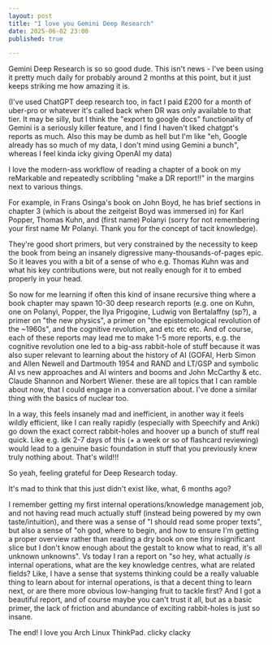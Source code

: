 ```yaml
---
layout: post
title: "I love you Gemini Deep Research" 
date: 2025-06-02 23:00 
published: true 

---
```


Gemini Deep Research is so so good dude. 
This isn't news - I've been using it pretty much daily for probably around 2
months at this point, but it just keeps striking me how amazing it is. 

(I've used ChatGPT deep research too, in fact I paid £200 for a month of
uber-pro or whatever it's called back when DR was only available to that tier.
It may be silly, but I think the "export to google docs" functionality of Gemini
is a seriously killer feature, and I find I haven't liked chatgpt's reports as
much. Also this may be dumb as hell but I'm like "eh, Google already has so much
of my data, I don't mind using Gemini a bunch", whereas I feel kinda icky giving
OpenAI my data)

I love the modern-ass workflow of reading a chapter of a book on my reMarkable
and repeatedly scribbling "make a DR report!!" in the margins next to various
things. 

For example, in Frans Osinga's book on John Boyd, he has brief sections in
chapter 3 (which is about the zeitgeist Boyd was immersed in) for Karl Popper,
Thomas Kuhn, and (first name) Polanyi (sorry for not remembering your first name
Mr Polanyi. Thank you for the concept of tacit knowledge).

They're good short primers, but very constrained by the necessity to keep the
book from being an insanely digressive many-thousands-of-pages epic. So it
leaves you with a bit of a sense of who e.g. Thomas Kuhn was and what his key
contributions were, but not really enough for it to embed properly in your head. 

So now for me learning if often this kind of insane recursive thing where a book
chapter may spawn 10-30 deep research reports (e.g. one on Kuhn, one on Polanyi,
Popper, the Ilya Prigogine, Ludwig von Bertalaffny (sp?), a primer on "the new
physics", a primer on "the epistemological revolution of the ~1960s", and the
cognitive revolution, and etc etc etc. And of course, each of these reports may
lead me to make 1-5 more reports, e.g. the cognitive revolution one led to a
big-ass rabbit-hole of stuff because it was also super relevant to learning
about the history of AI (GOFAI, Herb Simon and Allen Newell and Dartmouth 1954
and RAND and LT/GSP and symbolic AI vs new approaches and AI winters and booms
and John McCarthy & etc. Claude Shannon and Norbert Wiener. these are all topics
that I can ramble about now, that I could engage in a conversation about. I've
done a similar thing with the basics of nuclear too.

In a way, this feels insanely mad and inefficient, in another way it feels
wildly efficient, like I can really rapidly (especially with Speechify and Anki)
go down the exact correct rabbit-holes and hoover up a bunch of stuff real
quick. Like e.g. idk 2-7 days of this (+ a week or so of flashcard reviewing)
would lead to a genuine basic foundation in stuff that you previously knew truly
nothing about. That's wild!!!

So yeah, feeling grateful for Deep Research today. 

It's mad to think that this just didn't exist like, what, 6 months ago? 

I remember getting my first internal operations/knowledge management job, and
not having read much actually stuff (instead being powered by my own
taste/intuition), and there was a sense of "I should read some proper texts",
but also a sense of "oh god, where to begin, and how to ensure I'm getting a
proper overview rather than reading a dry book on one tiny insignificant slice
but I don't know enough about the gestalt to know what to read, it's all unknown
unknowns". Vs today I ran a report on "so hey, what actually _is_ internal
operations, what are the key knowledge centres, what are related fields? Like, I
have a sense that systems thinking could be a really valuable thing to learn
about for internal operations, is that a decent thing to learn next, or are
there more obvious low-hanging fruit to tackle first? And I got a beautiful
report, and of course maybe you can't trust it all, but as a basic primer, the
lack of friction and abundance of exciting rabbit-holes is just so insane. 

The end! I love you Arch Linux ThinkPad. clicky clacky 

